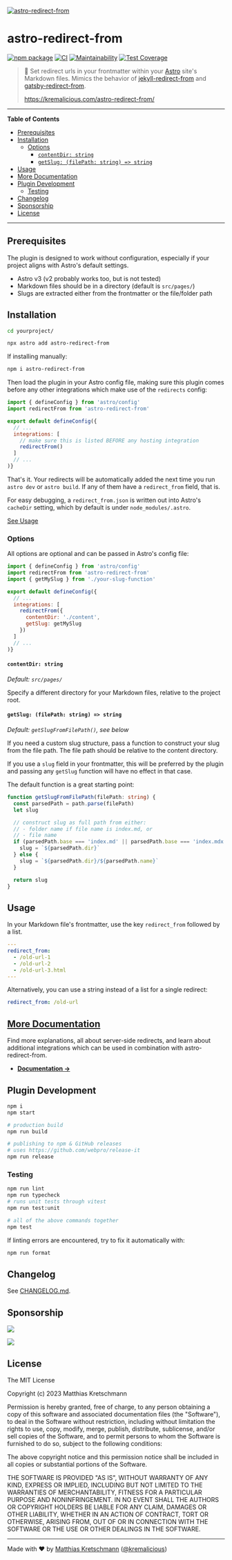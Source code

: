 [![astro-redirect-from](https://raw.githubusercontent.com/kremalicious/astro-redirect-from/main/src/astro-redirect-from-teaser.png)](https://kremalicious.com/astro-redirect-from/)

# astro-redirect-from

[![npm package](https://img.shields.io/npm/v/astro-redirect-from.svg)](https://www.npmjs.com/package/astro-redirect-from)
[![CI](https://github.com/kremalicious/astro-redirect-from/actions/workflows/ci.yml/badge.svg)](https://github.com/kremalicious/astro-redirect-from/actions/workflows/ci.yml)
[![Maintainability](https://api.codeclimate.com/v1/badges/a20dc7ebee797c2d1e43/maintainability)](https://codeclimate.com/github/kremalicious/astro-redirect-from/maintainability)
[![Test Coverage](https://api.codeclimate.com/v1/badges/a20dc7ebee797c2d1e43/test_coverage)](https://codeclimate.com/github/kremalicious/astro-redirect-from/test_coverage)

> 🎯 Set redirect urls in your frontmatter within your [Astro](https://astro.build) site's Markdown files. Mimics the behavior of [jekyll-redirect-from](https://github.com/jekyll/jekyll-redirect-from) and [gatsby-redirect-from](https://kremalicious.com/gatsby-redirect-from/).
>
> https://kremalicious.com/astro-redirect-from/

---

**Table of Contents**

- [Prerequisites](#prerequisites)
- [Installation](#installation)
  - [Options](#options)
    - [`contentDir: string`](#contentdir-string)
    - [`getSlug: (filePath: string) => string`](#getslug-filepath-string--string)
- [Usage](#usage)
- [More Documentation](#more-documentation)
- [Plugin Development](#plugin-development)
  - [Testing](#testing)
- [Changelog](#changelog)
- [Sponsorship](#sponsorship)
- [License](#license)

---

## Prerequisites

The plugin is designed to work without configuration, especially if your project aligns with Astro's default settings.

- Astro v3 (v2 probably works too, but is not tested)
- Markdown files should be in a directory (default is `src/pages/`)
- Slugs are extracted either from the frontmatter or the file/folder path

## Installation

```bash
cd yourproject/

npx astro add astro-redirect-from
```

If installing manually:

```bash
npm i astro-redirect-from
```

Then load the plugin in your Astro config file, making sure this plugin comes before any other integrations which make use of the `redirects` config:

```js title="astro.config.mjs"
import { defineConfig } from 'astro/config'
import redirectFrom from 'astro-redirect-from'

export default defineConfig({
  // ...
  integrations: [
    // make sure this is listed BEFORE any hosting integration
    redirectFrom()
  ]
  // ...
)}
```

That's it. Your redirects will be automatically added the next time you run `astro dev` or `astro build`. If any of them have a `redirect_from` field, that is.

For easy debugging, a `redirect_from.json` is written out into Astro's `cacheDir` setting, which by default is under `node_modules/.astro`.

[See Usage](#usage)

### Options

All options are optional and can be passed in Astro's config file:

```js title="astro.config.mjs"
import { defineConfig } from 'astro/config'
import redirectFrom from 'astro-redirect-from'
import { getMySlug } from './your-slug-function'

export default defineConfig({
  // ...
  integrations: [
    redirectFrom({
      contentDir: './content',
      getSlug: getMySlug
    })
  ]
  // ...
)}
```

#### `contentDir: string`

_Default: `src/pages/`_

Specify a different directory for your Markdown files, relative to the project root.

#### `getSlug: (filePath: string) => string`

_Default: `getSlugFromFilePath()`, see below_

If you need a custom slug structure, pass a function to construct your slug from the file path. The file path should be relative to the content directory.

If you use a `slug` field in your frontmatter, this will be preferred by the plugin and passing any `getSlug` function will have no effect in that case.

The default function is a great starting point:

```typescript
function getSlugFromFilePath(filePath: string) {
  const parsedPath = path.parse(filePath)
  let slug

  // construct slug as full path from either:
  // - folder name if file name is index.md, or
  // - file name
  if (parsedPath.base === 'index.md' || parsedPath.base === 'index.mdx') {
    slug = `${parsedPath.dir}`
  } else {
    slug = `${parsedPath.dir}/${parsedPath.name}`
  }

  return slug
}
```

## Usage

In your Markdown file's frontmatter, use the key `redirect_from` followed by a list.

```yaml
---
redirect_from:
  - /old-url-1
  - /old-url-2
  - /old-url-3.html
---
```

Alternatively, you can use a string instead of a list for a single redirect:

```yaml
redirect_from: /old-url
```

## [More Documentation](https://kremalicious.com/astro-redirect-from/)

Find more explanations, all about server-side redirects, and learn about additional integrations which can be used in combination with astro-redirect-from.

- **[Documentation →](https://kremalicious.com/astro-redirect-from/)**

## Plugin Development

```bash
npm i
npm start

# production build
npm run build

# publishing to npm & GitHub releases
# uses https://github.com/webpro/release-it
npm run release
```

### Testing

```bash
npm run lint
npm run typecheck
# runs unit tests through vitest
npm run test:unit

# all of the above commands together
npm test
```

If linting errors are encountered, try to fix it automatically with:

```bash
npm run format
```

## Changelog

See [CHANGELOG.md](CHANGELOG.md).

## Sponsorship

[![](https://img.shields.io/static/v1?label=Say%20Thanks%20With%20Web3&labelColor=%2343a699&message=%E2%9D%A4&logo=Ethereum&color=%23fe8e86&style=for-the-badge)](https://kremalicious.com/thanks)

[![](https://img.shields.io/static/v1?label=Say%20Thanks%20With%20GitHub&labelColor=%2343a699&message=%E2%9D%A4&logo=GitHub&color=%23fe8e86&style=for-the-badge)](https://github.com/sponsors/kremalicious)

## License

The MIT License

Copyright (c) 2023 Matthias Kretschmann

Permission is hereby granted, free of charge, to any person obtaining a copy of this software and associated documentation files (the "Software"), to deal in the Software without restriction, including without limitation the rights to use, copy, modify, merge, publish, distribute, sublicense, and/or sell copies of the Software, and to permit persons to whom the Software is furnished to do so, subject to the following conditions:

The above copyright notice and this permission notice shall be included in all copies or substantial portions of the Software.

THE SOFTWARE IS PROVIDED "AS IS", WITHOUT WARRANTY OF ANY KIND, EXPRESS OR IMPLIED, INCLUDING BUT NOT LIMITED TO THE WARRANTIES OF MERCHANTABILITY, FITNESS FOR A PARTICULAR PURPOSE AND NONINFRINGEMENT. IN NO EVENT SHALL THE AUTHORS OR COPYRIGHT HOLDERS BE LIABLE FOR ANY CLAIM, DAMAGES OR OTHER LIABILITY, WHETHER IN AN ACTION OF CONTRACT, TORT OR OTHERWISE, ARISING FROM, OUT OF OR IN CONNECTION WITH THE SOFTWARE OR THE USE OR OTHER DEALINGS IN THE SOFTWARE.

---

Made with ♥ by [Matthias Kretschmann](https://matthiaskretschmann.com) ([@kremalicious](https://github.com/kremalicious))
